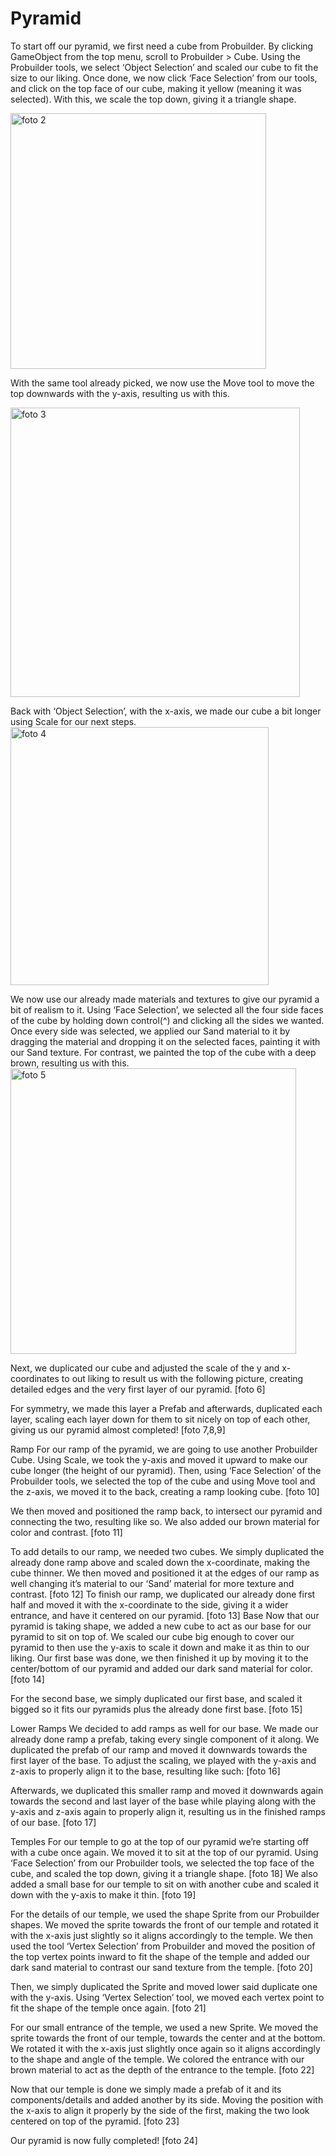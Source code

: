 # Pyramid 
To start off our pyramid, we first need a cube from Probuilder. By clicking GameObject from the top menu, scroll to Probuilder > Cube. Using the Probuilder tools, we select ‘Object Selection’ and scaled our cube to fit the size to our liking. Once done, we now click  ‘Face Selection’ from our tools, and click on the top face of our cube, making it yellow (meaning it was selected). With this, we scale the top down, giving it a triangle shape.

<img width="409" alt="foto 2" src="https://github.com/user-attachments/assets/4d55d841-7a6e-4e9d-9591-e3f76cc5fa6c">

With the same tool already picked, we now use the Move tool to move the top downwards with the y-axis, resulting us with this.

<img width="463" alt="foto 3" src="https://github.com/user-attachments/assets/658f658c-9318-415f-9b83-3b75579357a5">


Back with ‘Object Selection’, with the x-axis, we made our cube a bit longer using Scale for our next steps.
<img width="413" alt="foto 4" src="https://github.com/user-attachments/assets/b5f821da-aa34-45d7-8ecc-81022805110a">


We now use our already made materials and textures to give our pyramid a bit of realism to it. Using ‘Face Selection’, we selected all the four side faces of the cube by holding down control(^) and clicking all the sides we wanted. Once every side was selected, we applied our Sand material to it by dragging the material and dropping it on the selected faces, painting it with our Sand texture. For contrast, we painted the top of the cube with a deep brown, resulting us with this.
<img width="457" alt="foto 5" src="https://github.com/user-attachments/assets/08e3c399-ea19-4f12-808d-7905051479a9">


Next, we duplicated our cube and adjusted the scale of the y and x-coordinates to out liking to result us with the following picture, creating detailed edges and the very first layer of our pyramid.
[foto 6]

For symmetry, we made this layer a Prefab and afterwards, duplicated each layer, scaling each layer down for them to sit nicely on top of each other, giving us our pyramid almost completed!
[foto 7,8,9]

Ramp
For our ramp of the pyramid, we are going to use another Probuilder Cube. Using Scale, we took the y-axis and moved it upward to make our cube longer (the height of our pyramid). Then, using ‘Face Selection’ of the Probuilder tools, we selected the top of the cube and using Move tool and the z-axis, we moved it to the back, creating a ramp looking cube. 
[foto 10]

We then moved and positioned the ramp back, to intersect our pyramid and connecting the two, resulting like so. We also added our brown material for color and contrast.
[foto 11]

To add details to our ramp, we needed two cubes. We simply duplicated the already done ramp above and scaled down the x-coordinate, making the cube thinner. We then moved and positioned it at the edges of our ramp as well changing it’s material to our ‘Sand’ material for more texture and contrast. 
[foto 12]
To finish our ramp, we duplicated our already done first half and moved it with the x-coordinate to the side, giving it a wider entrance, and have it centered on our pyramid.
[foto 13]
Base
Now that our pyramid is taking shape, we added a new cube to act as our base for our pyramid to sit on top of. We scaled our cube big enough to cover our pyramid to then use the y-axis to scale it down and make it as thin to our liking. Our first base was done, we then finished it up by moving it to the center/bottom of our pyramid and added our dark sand material for color.
[foto 14]

For the second base, we simply duplicated our first base, and scaled it bigged so it fits our pyramids plus the already done first base.
[foto 15]

Lower Ramps
We decided to add ramps as well for our base. We made our already done ramp a prefab, taking every single component of it along.
We duplicated the prefab of our ramp and moved it downwards towards the first layer of the base. To adjust the scaling, we played with the y-axis and z-axis to properly align it to the base, resulting like such:
[foto 16]

Afterwards, we duplicated this smaller ramp and moved it downwards again towards the second and last layer of the base while playing along with the y-axis and z-axis again to properly align it, resulting us in the finished ramps of our base.
[foto 17]

Temples
For our temple to go at the top of our pyramid we’re starting off with a cube once again. We moved it to sit at the top of our pyramid. Using ‘Face Selection’ from our Probuilder tools, we selected the top face of the cube, and scaled the top down, giving it a triangle shape.
[foto 18]
We also added a small base for our temple to sit on with another cube and scaled it down with the y-axis to make it thin.
[foto 19]

For the details of our temple, we used the shape Sprite from our Probuilder shapes. We moved the sprite towards the front of our temple and rotated it with the x-axis just slightly so it aligns accordingly to the temple. We then used the tool ‘Vertex Selection’ from Probuilder and moved the position of the top vertex points inward to fit the shape of the temple and added our dark sand material to contrast our sand texture from the temple.
[foto 20]

Then, we simply duplicated the Sprite and moved lower said duplicate one with the y-axis. Using  ‘Vertex Selection’ tool, we moved each vertex point to fit the shape of the temple once again.
[foto 21]

For our small entrance of the temple, we used a new Sprite. We moved the sprite towards the front of our temple, towards the center and at the bottom. We rotated it with the x-axis just slightly once again so it aligns accordingly to the shape and angle of the temple. We colored the entrance with our brown material to act as the depth of the entrance to the temple.
[foto 22]

Now that our temple is done we simply made a prefab of it and its components/details and added another by its side. Moving the position with the x-axis to align it properly by the side of the first, making the two look centered on top of the pyramid.
[foto 23]

Our pyramid is now fully completed!
[foto 24]

